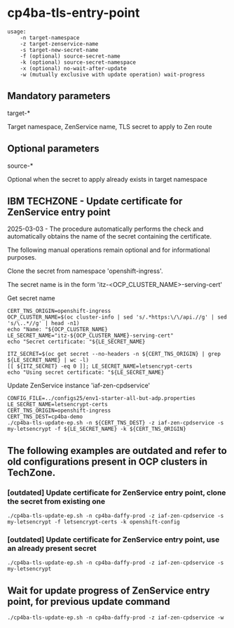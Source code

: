 # cp4ba-tls-entry-point

```
usage: 
    -n target-namespace
    -z target-zenservice-name
    -s target-new-secret-name 
    -f (optional) source-secret-name
    -k (optional) source-secret-namespace
    -x (optional) no-wait-after-update
    -w (mutually exclusive with update operation) wait-progress
```

## Mandatory parameters

target-*

Target namespace, ZenService name, TLS secret to apply to Zen route 

## Optional parameters

source-*

Optional when the secret to apply already exists in target namespace


## IBM TECHZONE - Update certificate for ZenService entry point

2025-03-03 - The procedure automatically performs the check and automatically obtains the name of the secret containing the certificate.

The following manual operations remain optional and for informational purposes.

Clone the secret from namespace 'openshift-ingress'.

The secret name is in the form 'itz-<OCP_CLUSTER_NAME>-serving-cert'

Get secret name
```
CERT_TNS_ORIGIN=openshift-ingress
OCP_CLUSTER_NAME=$(oc cluster-info | sed 's/.*https:\/\/api.//g' | sed 's/\..*//g' | head -n1)
echo "Name: "${OCP_CLUSTER_NAME}
LE_SECRET_NAME="itz-${OCP_CLUSTER_NAME}-serving-cert"
echo "Secret certificate: "${LE_SECRET_NAME}

ITZ_SECRET=$(oc get secret --no-headers -n ${CERT_TNS_ORIGIN} | grep ${LE_SECRET_NAME} | wc -l)
[[ ${ITZ_SECRET} -eq 0 ]]; LE_SECRET_NAME=letsencrypt-certs
echo "Using secret certificate: "${LE_SECRET_NAME}
```

Update ZenService instance 'iaf-zen-cpdservice'
```
CONFIG_FILE=../configs25/env1-starter-all-but-adp.properties 
LE_SECRET_NAME=letsencrypt-certs
CERT_TNS_ORIGIN=openshift-ingress
CERT_TNS_DEST=cp4ba-demo
./cp4ba-tls-update-ep.sh -n ${CERT_TNS_DEST} -z iaf-zen-cpdservice -s my-letsencrypt -f ${LE_SECRET_NAME} -k ${CERT_TNS_ORIGIN}
```

## The following examples are outdated and refer to old configurations present in OCP clusters in TechZone.

### [outdated] Update certificate for ZenService entry point, clone the secret from existing one

```
./cp4ba-tls-update-ep.sh -n cp4ba-daffy-prod -z iaf-zen-cpdservice -s my-letsencrypt -f letsencrypt-certs -k openshift-config
```

### [outdated] Update certificate for ZenService entry point, use an already present secret

```
./cp4ba-tls-update-ep.sh -n cp4ba-daffy-prod -z iaf-zen-cpdservice -s my-letsencrypt
```

## Wait for update progress of ZenService entry point, for previous update command 

```
./cp4ba-tls-update-ep.sh -n cp4ba-daffy-prod -z iaf-zen-cpdservice -w
```
